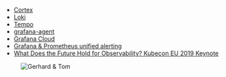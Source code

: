 - [Cortex](https://grafana.com/oss/cortex/)
- [Loki](https://grafana.com/oss/loki/)
- [Tempo](https://grafana.com/oss/tempo/)
- [grafana-agent](https://github.com/grafana/agent)
- [Grafana Cloud](https://grafana.com/products/cloud/)
- [Grafana & Prometheus unified alerting](https://grafana.com/blog/2021/06/14/the-new-unified-alerting-system-for-grafana-everything-you-need-to-know/)
- [What Does the Future Hold for Observability? Kubecon EU 2019 Keynote](https://www.youtube.com/watch?v=MkSdvPdS1oA)

<figure class="richtext-figure richtext-figure--full">
  <img src="https://cdn.changelog.com/shipit/shipit-12--tom-wilkie.jpg" alt="Gerhard & Tom" loading="lazy">
</figure>
